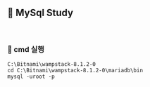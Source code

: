 ## 🌵 MySql Study
<br>

###  📌 cmd 실행

```
C:\Bitnami\wampstack-8.1.2-0
cd C:\Bitnami\wampstack-8.1.2-0\mariadb\bin
mysql -uroot -p
```
